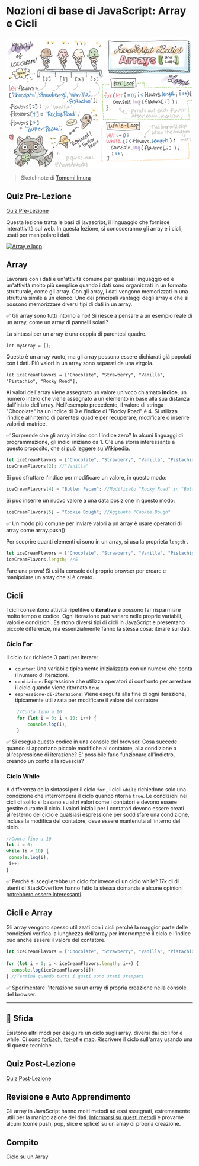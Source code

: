 # Nozioni di base di JavaScript: Array e Cicli

![Nozioni di base su JavaScript - Array](../images/webdev101-js-arrays.png)
> Sketchnote di [Tomomi Imura](https://twitter.com/girlie_mac)

## Quiz Pre-Lezione
[Quiz Pre-Lezione](https://nice-beach-0fe9e9d0f.azurestaticapps.net/quiz/13?loc=it)

Questa lezione tratta le basi di javascript, il linguaggio che fornisce interattività sul web. In questa lezione, si conosceranno gli array e i cicli, usati per manipolare i dati.

[![Array e loop](https://img.youtube.com/vi/Q_CRM2lXXBg/0.jpg)](https://youtube.com/watch?v=Q_CRM2lXXBg " Array e loop")

## Array

Lavorare con i dati è un'attività comune per qualsiasi linguaggio ed è un'attività molto più semplice quando i dati sono organizzati in un formato strutturale, come gli array. Con gli array, i dati vengono memorizzati in una struttura simile a un elenco. Uno dei principali vantaggi degli array è che si possono memorizzare diversi tipi di dati in un array.

✅ Gli array sono tutti intorno a noi! Si riesce a pensare a un esempio reale di un array, come un array di pannelli solari?

La sintassi per un array è una coppia di parentesi quadre.

`let myArray = [];`

Questo è un array vuoto, ma gli array possono essere dichiarati già popolati con i dati. Più valori in un array sono separati da una virgola.

`let iceCreamFlavors = ["Chocolate", "Strawberry", "Vanilla", "Pistachio", "Rocky Road"];`

Ai valori dell'array viene assegnato un valore univoco chiamato **indice**, un numero intero che viene assegnato a un elemento in base alla sua distanza dall'inizio dell'array. Nell'esempio precedente, il valore di stringa "Chocolate" ha un indice di 0 e l'indice di "Rocky Road" è 4. Si utilizza l'indice all'interno di parentesi quadre per recuperare, modificare o inserire valori di matrice.

✅ Sorprende che gli array inizino con l'indice zero? In alcuni linguaggi di programmazione, gli indici iniziano da 1. C'è una storia interessante a questo proposito, che si può [leggere su Wikipedia](https://en.wikipedia.org/wiki/Zero-based_numbering).

```javascript
let iceCreamFlavors = ["Chocolate", "Strawberry", "Vanilla", "Pistachio", "Rocky Road"];
iceCreamFlavors[2]; //"Vanilla"
```

Si può sfruttare l'indice per modificare un valore, in questo modo:

```javascript
iceCreamFlavors[4] = "Butter Pecan"; //Modificato "Rocky Road" in "Butter Pecan"
```

Si può inserire un nuovo valore a una data posizione in questo modo:

```javascript
iceCreamFlavors[5] = "Cookie Dough"; //Aggiunto "Cookie Dough"
```

✅ Un modo più comune per inviare valori a un array è usare operatori di array come array.push()

Per scoprire quanti elementi ci sono in un array, si usa la proprietà `length` .

```javascript
let iceCreamFlavors = ["Chocolate", "Strawberry", "Vanilla", "Pistachio", "Rocky Road"];
iceCreamFlavors.length; //5
```

Fare una prova! Si usi la console del proprio browser per creare e manipolare un array che si è creato.

## Cicli

I cicli consentono attività ripetitive o **iterative** e possono far risparmiare molto tempo e codice. Ogni iterazione può variare nelle proprie variabili, valori e condizioni. Esistono diversi tipi di cicli in JavaScript e presentano piccole differenze, ma essenzialmente fanno la stessa cosa: iterare sui dati.

### Ciclo For

Il ciclo `for` richiede 3 parti per iterare:

- `counter`: Una variabile tipicamente inizializzata con un numero che conta il numero di iterazioni.
- `condizione`: Espressione che utilizza operatori di confronto per arrestare il ciclo quando viene ritornato `true`
- `espressione-di-iterazione`: Viene eseguita alla fine di ogni iterazione, tipicamente utilizzata per modificare il valore del contatore

```javascript
    //Conta fino a 10
    for (let i = 0; i < 10; i++) {
        console.log(i);
    }
```

✅ Si esegua questo codice in una console del browser. Cosa succede quando si apportano piccole modifiche al contatore, alla condizione o all'espressione di iterazione? E' possibile farlo funzionare all'indietro, creando un conto alla rovescia?

### Ciclo While

A differenza della sintassi per il ciclo `for` , i cicli `while` richiedono solo una condizione che interromperà il ciclo quando ritorna `true`. Le condizioni nei cicli di solito si basano su altri valori come i contatori e devono essere gestite durante il ciclo. I valori iniziali per i contatori devono essere creati all'esterno del ciclo e qualsiasi espressione per soddisfare una condizione, inclusa la modifica del contatore, deve essere mantenuta all'interno del ciclo.

```javascript
//Conta fino a 10
let i = 0;
while (i < 10) {
 console.log(i);
 i++;
}
```

✅ Perché si sceglierebbe un ciclo for invece di un ciclo while? 17k di di utenti di StackOverflow hanno fatto la stessa domanda e alcune opinioni [potrebbero essere interessanti](https://stackoverflow.com/questions/39969145/while-loops-vs-for-loops-in-javascript).

## Cicli e Array

Gli array vengono spesso utilizzati con i cicli perché la maggior parte delle condizioni verifica la lunghezza dell'array per interrompere il ciclo e l'indice può anche essere il valore del contatore.

```javascript
let iceCreamFlavors = ["Chocolate", "Strawberry", "Vanilla", "Pistachio", "Rocky Road"];

for (let i = 0; i < iceCreamFlavors.length; i++) {
  console.log(iceCreamFlavors[i]);
} //Termina quando tutti i gusti sono stati stampati
```

✅ Sperimentare l'iterazione su un array di propria creazione nella console del browser.

---

## 🚀 Sfida

Esistono altri modi per eseguire un ciclo sugli array. diversi dai cicli for e while. Ci sono [forEach](https://developer.mozilla.org/it/docs/Web/JavaScript/Reference/Global_Objects/Array/forEach), [for-of](https://developer.mozilla.org/it/docs/Web/JavaScript/Reference/Statements/for...of) e [map](https://developer.mozilla.org/it/docs/Web/JavaScript/Reference/Global_Objects/Array/map). Riscrivere il ciclo sull'array usando una di queste tecniche.

## Quiz Post-Lezione
[Quiz Post-Lezione](https://nice-beach-0fe9e9d0f.azurestaticapps.net/quiz/14?loc=it)


## Revisione e Auto Apprendimento

Gli array in JavaScript hanno molti metodi ad essi assegnati, estremamente utili per la manipolazione dei dati. [Informarsi su questi metodi](https://developer.mozilla.org/it/docs/Web/JavaScript/Reference/Global_Objects/Array) e provarne alcuni (come push, pop, slice e splice) su un array di propria creazione.

## Compito

[Ciclo su un Array](assignment.it.md)
